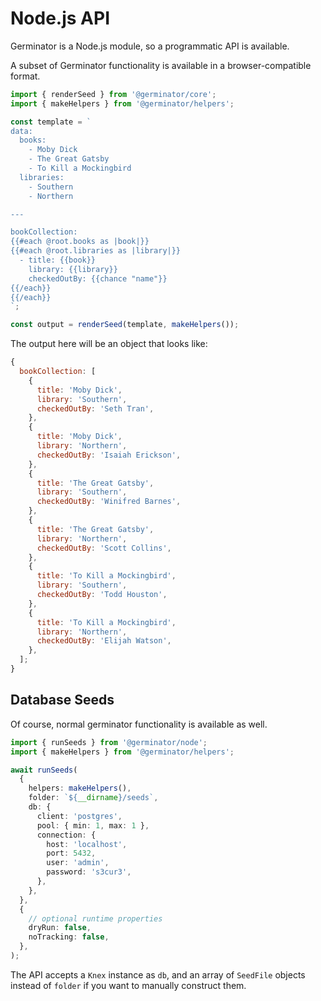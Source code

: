 # Node.js API

Germinator is a Node.js module, so a programmatic API is available.

A subset of Germinator functionality is available in a browser-compatible format.

```typescript
import { renderSeed } from '@germinator/core';
import { makeHelpers } from '@germinator/helpers';

const template = `
data:
  books:
    - Moby Dick
    - The Great Gatsby
    - To Kill a Mockingbird
  libraries:
    - Southern
    - Northern

---

bookCollection:
{{#each @root.books as |book|}}
{{#each @root.libraries as |library|}}
  - title: {{book}}
    library: {{library}}
    checkedOutBy: {{chance "name"}}
{{/each}}
{{/each}}
`;

const output = renderSeed(template, makeHelpers());
```

The output here will be an object that looks like:

```js
{
  bookCollection: [
    {
      title: 'Moby Dick',
      library: 'Southern',
      checkedOutBy: 'Seth Tran',
    },
    {
      title: 'Moby Dick',
      library: 'Northern',
      checkedOutBy: 'Isaiah Erickson',
    },
    {
      title: 'The Great Gatsby',
      library: 'Southern',
      checkedOutBy: 'Winifred Barnes',
    },
    {
      title: 'The Great Gatsby',
      library: 'Northern',
      checkedOutBy: 'Scott Collins',
    },
    {
      title: 'To Kill a Mockingbird',
      library: 'Southern',
      checkedOutBy: 'Todd Houston',
    },
    {
      title: 'To Kill a Mockingbird',
      library: 'Northern',
      checkedOutBy: 'Elijah Watson',
    },
  ];
}
```

## Database Seeds

Of course, normal germinator functionality is available as well.

```typescript
import { runSeeds } from '@germinator/node';
import { makeHelpers } from '@germinator/helpers';

await runSeeds(
  {
    helpers: makeHelpers(),
    folder: `${__dirname}/seeds`,
    db: {
      client: 'postgres',
      pool: { min: 1, max: 1 },
      connection: {
        host: 'localhost',
        port: 5432,
        user: 'admin',
        password: 's3cur3',
      },
    },
  },
  {
    // optional runtime properties
    dryRun: false,
    noTracking: false,
  },
);
```

The API accepts a `Knex` instance as `db`, and an array of `SeedFile` objects
instead of `folder` if you want to manually construct them.
